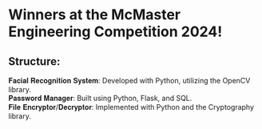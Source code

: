 <h1>Winners at the McMaster Engineering Competition 2024!</h1>

<h2>Structure:</h2>
<p>𝐅𝐚𝐜𝐢𝐚𝐥 𝐑𝐞𝐜𝐨𝐠𝐧𝐢𝐭𝐢𝐨𝐧 𝐒𝐲𝐬𝐭𝐞𝐦: Developed with Python, utilizing the OpenCV library.<br>
𝐏𝐚𝐬𝐬𝐰𝐨𝐫𝐝 𝐌𝐚𝐧𝐚𝐠𝐞𝐫: Built using Python, Flask, and SQL.<br>
𝐅𝐢𝐥𝐞 𝐄𝐧𝐜𝐫𝐲𝐩𝐭𝐨𝐫/𝐃𝐞𝐜𝐫𝐲𝐩𝐭𝐨𝐫: Implemented with Python and the Cryptography library.<br>
</p>
